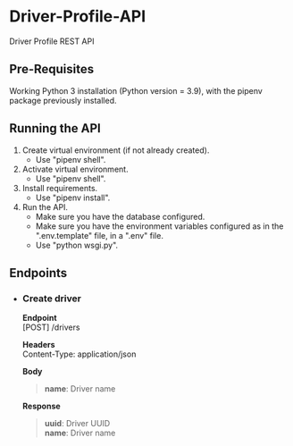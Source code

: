 # Driver-Profile-API
Driver Profile REST API

Pre-Requisites
--------------

Working Python 3 installation (Python version = 3.9), with the pipenv package previously installed.


Running the API
-------------------

1. Create virtual environment (if not already created).
    * Use "pipenv shell".
2. Activate virtual environment.
    * Use "pipenv shell".
3. Install requirements.
    * Use "pipenv install".
4. Run the API.
    * Make sure you have the database configured.
    * Make sure you have the environment variables configured as in the ".env.template" file, in a ".env" file.
    * Use "python wsgi.py".


Endpoints
-------------------

* ### Create driver

    **Endpoint**\
    [POST]
    /drivers

    **Headers**\
    Content-Type: application/json

    **Body**
    > **name**: Driver name

    **Response**
    > **uuid**: Driver UUID\
    > **name**: Driver name




